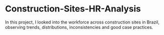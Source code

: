 # Construction-Sites-HR-Analysis
In this project, I looked into the workforce across construction sites in Brazil, observing trends, distributions, inconsistencies and good case practices.
